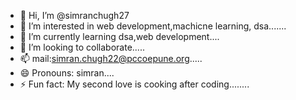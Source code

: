 - 👋 Hi, I’m @simranchugh27
- 👀 I’m interested in web development,machicne learning, dsa.......
- 🌱 I’m currently learning dsa,web development....
- 💞️ I’m looking to collaborate.....
- 📫 mail:simran.chugh22@pccoepune.org.....
- 😄 Pronouns: simran....
- ⚡ Fun fact: My second love is cooking after coding........

<!---
simranchugh27/simranchugh27 is a ✨ special ✨ repository because its `README.md` (this file) appears on your GitHub profile.
You can click the Preview link to take a look at your changes.
--->
